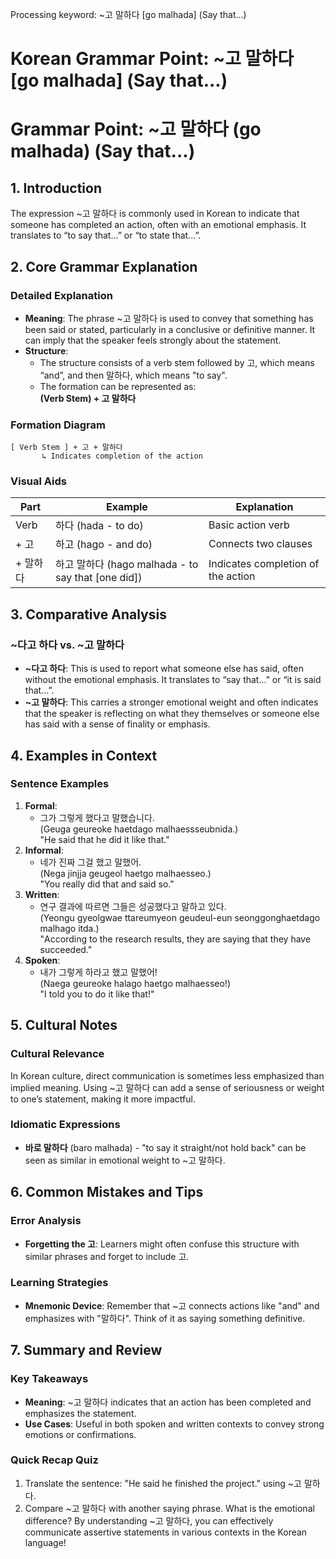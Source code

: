 Processing keyword: ~고 말하다 [go malhada] (Say that...)
# Korean Grammar Point: ~고 말하다 [go malhada] (Say that...)
# Grammar Point: ~고 말하다 (go malhada) (Say that...)
## 1. Introduction
The expression ~고 말하다 is commonly used in Korean to indicate that someone has completed an action, often with an emotional emphasis. It translates to “to say that...” or “to state that...”.
## 2. Core Grammar Explanation
### Detailed Explanation
- **Meaning**: The phrase ~고 말하다 is used to convey that something has been said or stated, particularly in a conclusive or definitive manner. It can imply that the speaker feels strongly about the statement.
- **Structure**: 
  - The structure consists of a verb stem followed by 고, which means “and”, and then 말하다, which means "to say".
  - The formation can be represented as:  
    **(Verb Stem) + 고 말하다**
    
### Formation Diagram
```
[ Verb Stem ] + 고 + 말하다
       ↳ Indicates completion of the action
```
### Visual Aids
| Part     | Example                                    | Explanation                             |
|----------|--------------------------------------------|-----------------------------------------|
| Verb     | 하다 (hada - to do)                        | Basic action verb                       |
| + 고     | 하고 (hago - and do)                       | Connects two clauses                     |
| + 말하다 | 하고 말하다 (hago malhada - to say that [one did]) | Indicates completion of the action    |
## 3. Comparative Analysis
### ~다고 하다 vs. ~고 말하다
- **~다고 하다**: This is used to report what someone else has said, often without the emotional emphasis. It translates to “say that...” or “it is said that...”.
- **~고 말하다**: This carries a stronger emotional weight and often indicates that the speaker is reflecting on what they themselves or someone else has said with a sense of finality or emphasis.
## 4. Examples in Context
### Sentence Examples
1. **Formal**: 
   - 그가 그렇게 했다고 말했습니다.  
     (Geuga geureoke haetdago malhaessseubnida.)  
     "He said that he did it like that."
2. **Informal**: 
   - 네가 진짜 그걸 했고 말했어.  
     (Nega jinjja geugeol haetgo malhaesseo.)  
     "You really did that and said so."
3. **Written**: 
   - 연구 결과에 따르면 그들은 성공했다고 말하고 있다.  
     (Yeongu gyeolgwae ttareumyeon geudeul-eun seonggonghaetdago malhago itda.)  
     "According to the research results, they are saying that they have succeeded."
4. **Spoken**: 
   - 내가 그렇게 하라고 했고 말했어!  
     (Naega geureoke halago haetgo malhaesseo!)  
     "I told you to do it like that!"
## 5. Cultural Notes
### Cultural Relevance
In Korean culture, direct communication is sometimes less emphasized than implied meaning. Using ~고 말하다 can add a sense of seriousness or weight to one’s statement, making it more impactful.
### Idiomatic Expressions
- **바로 말하다** (baro malhada) - "to say it straight/not hold back" can be seen as similar in emotional weight to ~고 말하다.
## 6. Common Mistakes and Tips
### Error Analysis
- **Forgetting the 고**: Learners might often confuse this structure with similar phrases and forget to include 고.
  
### Learning Strategies
- **Mnemonic Device**: Remember that ~고 connects actions like "and" and emphasizes with "말하다". Think of it as saying something definitive.
## 7. Summary and Review
### Key Takeaways
- **Meaning**: ~고 말하다 indicates that an action has been completed and emphasizes the statement.
- **Use Cases**: Useful in both spoken and written contexts to convey strong emotions or confirmations.
### Quick Recap Quiz
1. Translate the sentence: "He said he finished the project." using ~고 말하다.
2. Compare ~고 말하다 with another saying phrase. What is the emotional difference?
By understanding ~고 말하다, you can effectively communicate assertive statements in various contexts in the Korean language!
